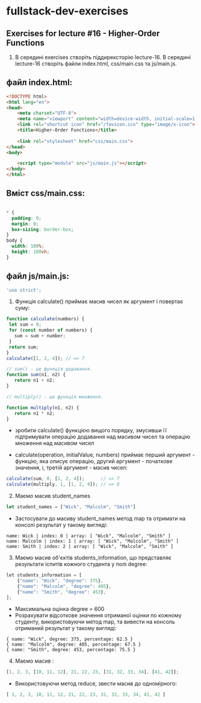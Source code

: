 # fullstack-dev-exercises

## Exercises for lecture #16 - Higher-Order Functions

1. В середині exercises створіть піддирексторію lecture-16. В середині lecture-16 створіть файли index.html, css/main.css та js/main.js. 

## файл index.html:

```html
<!DOCTYPE html>
<html lang="en">
<head>
    <meta charset="UTF-8">
    <meta name="viewport" content="width=device-width, initial-scale=1.0">
    <link rel="shortcut icon" href="/favicon.ico" type="image/x-icon">
    <title>Higher-Order Functions</title>
    
    <link rel="stylesheet" href="css/main.css">
</head>
<body>

    <script type="module" src="js/main.js"></script>
</body>
</html>


```
## Вміст css/main.css:
```css

* {
  padding: 0;
  margin: 0;
  box-sizing: border-box;
}
body {
  width: 100%;
  height: 100vh;
}

```

## файл js/main.js:

```js
'use strict';


```
1. Функція calculate() приймає масив чисел як аргумент і повертає  суму:

```js
function calculate(numbers) {
 let sum = 0;
 for (const number of numbers) {
   sum = sum + number;
 }
 return sum;
}
calculate([1, 2, 4]); // => 7

// sum() - це функція додавання. 
function sum(n1, n2) {
   return n1 + n2;
}

// multiply() - це функція множення.

function multiply(n1, n2) {
   return n1 * n2;
}

```

- зробити calculate() функцією вищого порядку, змусивши її підтримувати  операцію додавання над масивом чисел та операцію множення над масивом чисел

- calculate(operation, initialValue, numbers) приймає перший аргумент - функцію, яка описує операцію, другий аргумент - початкове значення, і, третій аргумент - масив чисел:

```js
calculate(sum, 0, [1, 2, 4]);      // => 7
calculate(multiply, 1, [1, 2, 4]); // => 8

```

2. Маємо масив student_names

```js
let student_names = ["Wick", "Malcolm", "Smith"]
```

- Застосувати до масиву student_names метод map та отримати на консолі результат у такому вигляді:

```
name: Wick | index: 0 | array: [ "Wick", "Malcolm", "Smith" ]
name: Malcolm | index: 1 | array: [ "Wick", "Malcolm", "Smith" ]
name: Smith | index: 2 | array: [ "Wick", "Malcolm", "Smith" ]

```

3. Маємо масив об'єктів students_information, що представляє результати іспитів кожного студента у полі degree:

```js
​let students_information = [
    {"name": "Wick", "degree": 375}, 
    {"name": "Malcolm", "degree": 405}, 
    {"name": "Smith", "degree": 453},
];
```
- Максимальна оцінка degree = 600
- Розрахувати відсоткове значення отриманої оцінки по кожному студенту, використовуючи метод map, та вивести на консоль отриманий результат у такому вигляді:  

```
{ name: "Wick", degree: 375, percentage: 62.5 }
{ name: "Malcolm", degree: 405, percentage: 67.5 }
{ name: "Smith", degree: 453, percentage: 75.5 }
```

4. Маємо масив :

```js
[1, 2, 3, [10, 11, 12], 21, 22, 23, [31, 32, 33, 34], [41, 42]];
```

- Використовуючи метод reduce, звести масив до одномірного:

```js
[ 1, 2, 3, 10, 11, 12, 21, 22, 23, 31, 32, 33, 34, 41, 42 ] 
```

